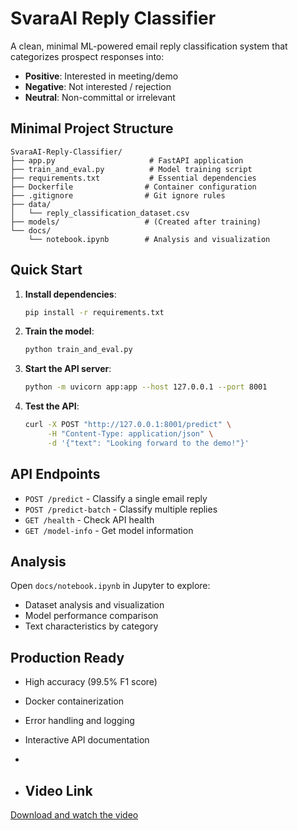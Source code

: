 # SvaraAI Reply Classifier

A clean, minimal ML-powered email reply classification system that categorizes prospect responses into:
- **Positive**: Interested in meeting/demo
- **Negative**: Not interested / rejection  
- **Neutral**: Non-committal or irrelevant

##  Minimal Project Structure

```
SvaraAI-Reply-Classifier/
├── app.py                     # FastAPI application
├── train_and_eval.py          # Model training script
├── requirements.txt           # Essential dependencies
├── Dockerfile                # Container configuration
├── .gitignore                # Git ignore rules
├── data/
│   └── reply_classification_dataset.csv
├── models/                   # (Created after training)
└── docs/
    └── notebook.ipynb        # Analysis and visualization
```

##  Quick Start

1. **Install dependencies**:
   ```bash
   pip install -r requirements.txt
   ```

2. **Train the model**:
   ```bash
   python train_and_eval.py
   ```

3. **Start the API server**:
   ```bash
   python -m uvicorn app:app --host 127.0.0.1 --port 8001
   ```

4. **Test the API**:
   ```bash
   curl -X POST "http://127.0.0.1:8001/predict" \
        -H "Content-Type: application/json" \
        -d '{"text": "Looking forward to the demo!"}'
   ```

##  API Endpoints

- `POST /predict` - Classify a single email reply
- `POST /predict-batch` - Classify multiple replies
- `GET /health` - Check API health
- `GET /model-info` - Get model information

##  Analysis

Open `docs/notebook.ipynb` in Jupyter to explore:
- Dataset analysis and visualization
- Model performance comparison
- Text characteristics by category

##  Production Ready

- High accuracy (99.5% F1 score)
- Docker containerization
- Error handling and logging
- Interactive API documentation

- 
- ## Video Link
[Download and watch the video](https://drive.google.com/file/d/1htdM7b5RN123mk-gf_EAgWxfN1FVS_3C/view?usp=drive_link)


